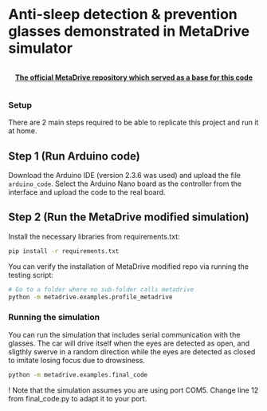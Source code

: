 <br>

# Anti-sleep detection & prevention glasses demonstrated in MetaDrive simulator 


<div style="text-align: center; width:100%; margin: 0 auto; display: inline-block">
<strong>

<a href="https://github.com/metadriverse/metadrive/tree/main">The official MetaDrive repository which served as a base for this code</a>


</strong>
</div>

<br>

### Setup
There are 2 main steps required to be able to replicate this project and run it at home.  

## Step 1 (Run Arduino code)
Download the Arduino IDE (version 2.3.6 was used) and upload the file `arduino_code`. Select the Arduino Nano board as the controller from the interface and upload the code to the real board.  
## Step 2 (Run the MetaDrive modified simulation)

Install the necessary libraries from requirements.txt:  

```bash
pip install -r requirements.txt
```

You can verify the installation of MetaDrive modified repo via running the testing script:  

```bash
# Go to a folder where no sub-folder calls metadrive
python -m metadrive.examples.profile_metadrive
```



### Running the simulation 
You can run the simulation that includes serial communication with the glasses. The car will drive itself when the eyes are detected as open, and sligthly swerve in a random direction while the eyes are detected as closed to imitate losing focus due to drowsiness.
```bash
python -m metadrive.examples.final_code
```
! Note that the simulation assumes you are using port COM5. Change line 12 from final_code.py to adapt it to your port.

